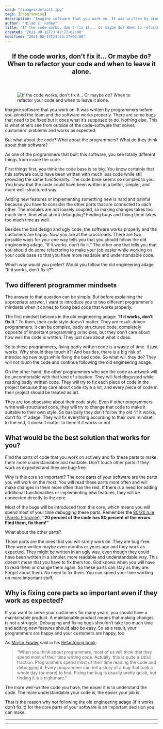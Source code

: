 ```yaml
---
card: "/images/default.jpg"
tags: [Programming]
description: "Imagine software that you work on. It was written by programm"
author: "Milad E. Fahmy"
title: "If the code works, don t fix it... Or maybe do? When to refactor your code and when to leave it alone."
created: "2021-08-15T23:43:27+02:00"
modified: "2021-08-15T23:43:27+02:00"
---
```

<div class="site-wrapper">
<main id="site-main" class="site-main outer">
<div class="inner">
<article class="post-full post tag-programming tag-coding tag-software-development tag-web tag-self-improvement ">
<header class="post-full-header">
<h1 class="post-full-title">If the code works, don't fix it... Or maybe do? When to refactor your code and when to leave it alone.</h1>
</header>
<figure class="post-full-image">
<picture>
<source media="(max-width: 700px)" sizes="1px" srcset="data:image/gif;base64,R0lGODlhAQABAIAAAAAAAP///yH5BAEAAAAALAAAAAABAAEAAAIBRAA7 1w">
<source media="(min-width: 701px)" sizes="(max-width: 800px) 400px,
(max-width: 1170px) 700px,
1400px" srcset="/news/content/images/size/w300/2019/10/1_ShTnBApvIxNlKjTItTAAiw.jpeg 300w,
/news/content/images/size/w600/2019/10/1_ShTnBApvIxNlKjTItTAAiw.jpeg 600w,
/news/content/images/size/w1000/2019/10/1_ShTnBApvIxNlKjTItTAAiw.jpeg 1000w,
/news/content/images/size/w2000/2019/10/1_ShTnBApvIxNlKjTItTAAiw.jpeg 2000w">
<img onerror="this.style.display='none'" src="/news/content/images/size/w2000/2019/10/1_ShTnBApvIxNlKjTItTAAiw.jpeg" alt="If the code works, don't fix it... Or maybe do? When to refactor your code and when to leave it alone.">
</picture>
</figure>
<section class="post-full-content">
<div class="post-content">
<p>Imagine software that you work on. It was written by programmers before you joined the team and the software works properly. There are some bugs that need to be fixed but it does what it’s supposed to do. Nothing else. This is what others see from outside of the code–software that solves customers’ problems and works as expected.</p><p>But what about the code? What about the programmers? What do they think about their software?</p><p>As one of the programmers that built this software, you see totally different things from inside the code. </p><p>First things first, you think the code base is so big. You know certainly that this software could have been written with much less code while still providing the same functionality. The code base seems so complex to you. You know that the code could have been written in a better, simpler, and more well-structured way. </p><p>Adding new features or implementing something new is hard and painful because you have to consider the other parts that are connected to each other. The modules are not loosely coupled, so making changes takes too much time. And what about debugging? Finding bugs and fixing them takes too much time as well.</p><p>Besides the bad design and ugly code, the software works properly and the customers are happy. Now you are at the crossroads. There are two possible ways for you: one way tells you that you should follow the old engineering adage, “If it works, don’t fix it.” The other one that tells you that you should do some refactoring to make your job easier while working on your code base so that you have more readable and understandable code. </p><p>Which way would you prefer? Would you follow the old engineering adage “If it works, don’t fix it?”</p><h2 id="two-different-programmer-mindsets">Two different programmer mindsets</h2><p>The answer to that question can be simple. But before explaining the appropriate answer, I want to introduce you to two different programmer’s mindsets when it comes to fixing bad code that works properly.</p><p>The first mindset believes in the old engineering adage: “<strong>If it works, don’t fix it.</strong>” To them, their code style doesn’t matter. They are result-driven programmers. It can be complex, badly structured code, completely opposite of important programming principles, but they don’t care about how well the code is written. They just care about what it does. </p><p>So to these programmers, fixing badly written code is a waste of time. It just works. Why should they touch it?! And besides, there is a big risk of introducing new bugs while fixing the bad code. So what will they do? They will not touch the code and continue following the old engineering adage.</p><p>On the other hand, the other programmers who see the code as artwork will be uncomfortable with that kind of situation. They will feel disgusted while reading badly written code. They will try to fix each piece of code in the project because they care about code style a lot, and every piece of code in their project should be treated as art. </p><p>They are too obsessive about their code style. Even if other programmers write well-structured code, they will try to change that code to make it suitable to their own style. So basically they don’t follow the old “if it works, don’t fix it” adage. They will fix everything according to their own mindset. In the end, it doesn’t matter to them if it works or not.</p><h2 id="what-would-be-the-best-solution-that-works-for-you">What would be the best solution that works for you?</h2><p>Find the parts of code that you work on actively and fix these parts to make them more understandable and readable. Don’t touch other parts if they work as expected and they are bug-free. </p><p>Why is this core so important? The core parts of your software are the parts you will work on the most. You will read these parts more often and will make changes in them more often than the rest. If there is a need for adding additional functionalities or implementing new features, they will be connected directly to the core. </p><p>Most of the bugs will be introduced from this core, which means you will spend most of your time debugging these parts. Remember the <a href="https://en.wikipedia.org/wiki/Pareto_principle" rel="noreferrer noopener">80/20 rule (Pareto Principle)</a>, <strong>“20 percent of the code has 80 percent of the errors. Find them, fix them!”</strong></p><p>What about the other parts?</p><p>Those parts are the ones that you will rarely work on. They are bug-free. They were written maybe even months or years ago and they work as expected. They might be written in an ugly way, even though they could have been written in a simpler, more readable and understandable way. This doesn’t mean that you have to fix them too. God knows when you will have to read them or change them again. So these parts can stay as they are. Forget about them. No need to fix them. You can spend your time working on more important stuff.</p><h2 id="why-is-fixing-core-parts-so-important-even-if-they-work-as-expected">Why is fixing core parts so important even if they work as expected?</h2><p>If you want to serve your customers for many years, you should have a maintainable product. A maintainable product means that making changes is not a struggle. Debugging and fixing bugs shouldn’t take too much time and adding new features should also be easy. So as a result, your programmers are happy and your customers are happy, too.</p><p>As <a href="https://martinfowler.com/" rel="noreferrer noopener">Martin Fowler</a> said in his <a href="https://www.amazon.com/Refactoring-Improving-Existing-Addison-Wesley-Signature/dp/0134757599/ref=pd_sbs_14_img_0/147-2543130-6817650?_encoding=UTF8&amp;pd_rd_i=0134757599&amp;pd_rd_r=3126d0ac-cc44-40ab-874c-dd6a2817a30a&amp;pd_rd_w=NxgDY&amp;pd_rd_wg=nvdiq&amp;pf_rd_p=5cfcfe89-300f-47d2-b1ad-a4e27203a02a&amp;pf_rd_r=AB27YQ6VJP9RM58D8HBD&amp;psc=1&amp;refRID=AB27YQ6VJP9RM58D8HBD" rel="noreferrer noopener">Refactoring book</a>:</p><blockquote>“When you think about programmers, most of us will think that they spend most of their time writing code. Actually, this is quite a small fraction. Programmers spend most of their time reading the code and debugging it. Every programmer can tell a story of a bug that took a whole day (or more) to find. Fixing the bug is usually pretty quick, but finding it is a nightmare.”</blockquote><p>The more well-written code you have, the easier it is to understand the code. The more understandable your code is, the easier your job is.</p><p>That is the reason why not following the old engineering adage (if it works, don’t fix it) for the core parts of your software is an important decision you can make.</p>
</div>
<hr>
<hr>
</section>
</article>
</div>
</main>
</div>
<!-- Google Tag Manager (noscript) -->
<!-- End Google Tag Manager (noscript) -->
